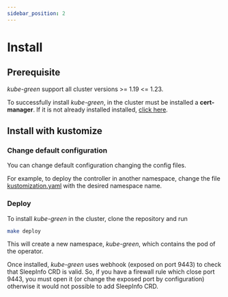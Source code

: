 ```yaml
---
sidebar_position: 2
---
```


# Install

## Prerequisite

*kube-green* support all cluster versions >= 1.19 <= 1.23.

To successfully install *kube-green*, in the cluster must be installed a **cert-manager**. If it is not already installed installed, [click here](https://cert-manager.io/docs/installation/).

## Install with kustomize

### Change default configuration

You can change default configuration changing the config files.

For example, to deploy the controller in another namespace, change the file [kustomization.yaml](https://github.com/kube-green/kube-green/blob/main/config/default/kustomization.yaml#L2) with the desired namespace name.

### Deploy

To install *kube-green* in the cluster, clone the repository and run

```bash
make deploy
```

This will create a new namespace, *kube-green*, which contains the pod of the operator.

Once installed, *kube-green* uses webhook (exposed on port 9443) to check that SleepInfo CRD is valid. So, if you have a firewall rule which close port 9443, you must open it (or change the exposed port by configuration) otherwise it would not possible to add SleepInfo CRD.
